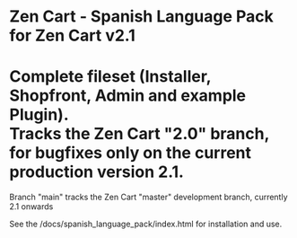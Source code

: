 # Zen Cart - Spanish Language Pack for Zen Cart v2.1

Complete fileset (Installer, Shopfront, Admin and example Plugin).  
Tracks the Zen Cart "2.0" branch, for bugfixes only on the current production version 2.1.
=======
Branch "main" tracks the Zen Cart "master" development branch, currently 2.1 onwards

See the /docs/spanish_language_pack/index.html for installation and use.
